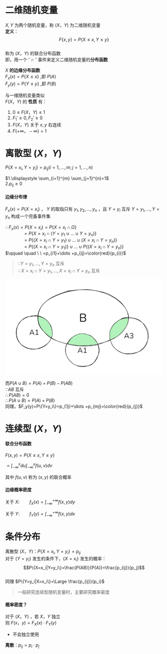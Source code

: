 # 二维随机变量

$X,Y$ 为两个随机变量，称 $(X，Y)$ 为二维随机变量  
**定义**：
$$F\{x,y\}=P\{X\leqslant x,Y\leqslant y\}$$  
称为 $(X，Y)$ 的联合分布函数  
即，用一个 ' $\cap$ ' 事件来定义二维随机变量的**分布函数**  

$X$ **的边缘分布函数**  
$F_x(x)=P\{X\leqslant x\}$ ,即 $P(A)$  
$F_y(y)=P\{Y\leqslant y\}$ ,即 $P(B)$  

与一维随机变量类似  
$F(X，Y)$ 的 **性质** 有：
1. $0\leqslant F(X，Y)\leqslant 1$  
2. $F_1' \geqslant 0,F_2' \geqslant 0$  
3. $F(X，Y)$ 关于 $x,y$ 右连续   
4. $F(+\infty，-\infty)=1$  

# 离散型 $(X，Y)$ 
$P\{X=x_i,Y=y_i\}=p_{ij}(i=1,\dots ,m;j=1,\dots ,n)$ 


$1.\displaystyle  \sum_{i=1}^{m} \sum_{j=1}^{n}=1$  
$2. p_{ij}\geqslant 0$

#### 边缘分布律
$F_x(x)=P\{X=x_i\}$ ， $Y$ 的取指只有 $y_1,y_2,\dots ,y_n$ ，且 $Y=y_i$  互斥  $Y=y_1,\dots ,Y=y_n$ 构成一个完备事件集  

$\therefore F_x(x)=P\{X=x_i\}=P\{X=x_i \cap \Omega\}$  
$\qquad \quad \  \   =P\{X=x_i \cap (Y=y_1\cup \dots \cup Y=y_n)\}$  
$\qquad \quad \  \   =P\{(X=x_i \cap Y=y_1) \cup \dots  \cup (X=x_i \cap Y=y_n)\}$  
$\qquad \quad \  \   =P\{(X=x_i \cap Y=y_1)\} \cup \dots  \cup  P\{(X=x_i \cap Y=y_n)\}$  
$\qquad \quad \  \   =p_{i1}+\dots +p_{ij}=\color{red}{p_{i}}$  

> $\because Y=y_1,\dots ,Y=y_n$ 互斥  
> $\therefore X=x_i \cap Y=y_1,\dots ,X=x_i \cap Y=y_n$ 互斥  


![图 0](../../images/54997dee032d4653c159636a4e69cca17ca3c6a65f4f970cb02c60e119e1fcb7.png)  

而$P(A\cup B)=P(A)+P(B)-P(AB)$   
$\because AB$ 互斥  
$\therefore P(AB)=0$  
$\therefore P(A\cup B)=P(A)+P(B)$  
同理，$F_y(y)=P\{Y=y_i\}=p_{1j}+\dots +p_{mj}=\color{red}{p_{j}}$

# 连续型 $(X，Y)$ 
#### 联合分布函数
$F(x,y)=P\{X\leqslant x,Y\leqslant y\}$  

$=\displaystyle \int^x_{-\infty} du\int^y_{-\infty}f(u,v)dv$  

其中  $f(u,v)$ 称为 $(x,y)$  的联合概率
#### 边缘概率密度
关于 $X:\qquad f_X(x)=\displaystyle \int^{+\infty}_{-\infty}f(x,y)dy$

关于 $Y:\qquad f_Y(y)=\displaystyle \int^{+\infty}_{-\infty}f(x,y)dx$

# 条件分布
离散型 $(X，Y)：P\{X=x_i,Y=y_i\}=p_{ij}$   
对于 $\{Y=y_i\}$ 发生的条件下，$\{X=x_i\}$ 发生的概率：$$P\{X=x_i|Y=y_i\}=\frac{P(AB)}{P(A)}=\frac{p_{ij}}{p_j}$$  
同理 $P\{Y=y_i|X=x_i\}=\Large \frac{p_{ij}}{p_i}$

> 一般研究连续型随机变量时，主要研究概率密度  

#### 概率密度？

对于 $(X，Y)$ ，若 $X，Y$ 独立  
则 $F(x，y)=F_X(x)·F_Y(y)$ 
- 不会独立使用


**离散**：$p_{ij}=p_i · p_j$



 <!-- $P\{\}$  -->